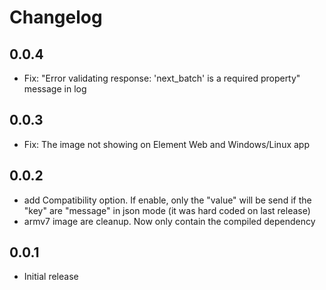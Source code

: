 # Changelog

## 0.0.4

- Fix: "Error validating response: 'next_batch' is a required property" message in log

## 0.0.3

- Fix: The image not showing on Element Web and Windows/Linux app

## 0.0.2

- add Compatibility option. If enable, only the "value" will be send if the "key" are "message" in json mode (it was hard coded on last release)
- armv7 image are cleanup. Now only contain the compiled dependency

## 0.0.1

- Initial release
